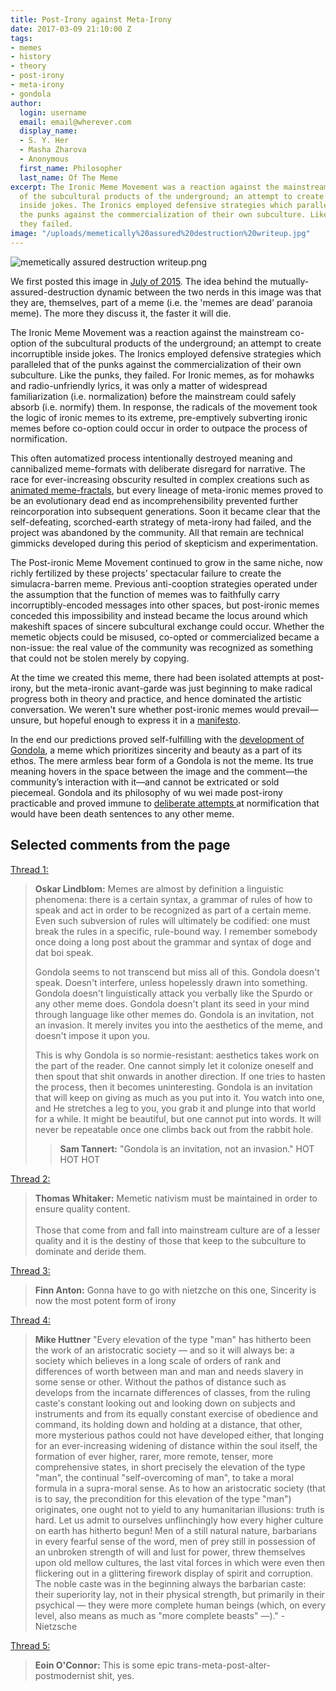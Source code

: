 ```yaml
---
title: Post-Irony against Meta-Irony
date: 2017-03-09 21:10:00 Z
tags:
- memes
- history
- theory
- post-irony
- meta-irony
- gondola
author:
  login: username
  email: email@wherever.com
  display_name:
  - S. Y. Her
  - Masha Zharova
  - Anonymous
  first_name: Philosopher
  last_name: Of The Meme
excerpt: The Ironic Meme Movement was a reaction against the mainstream co-option
  of the subcultural products of the underground; an attempt to create incorruptible
  inside jokes. The Ironics employed defensive strategies which paralleled that of
  the punks against the commercialization of their own subculture. Like the punks,
  they failed.
image: "/uploads/memetically%20assured%20destruction%20writeup.jpg"
---
```


![memetically assured destruction writeup.png](/uploads/memetically%20assured%20destruction%20writeup.png)

We first posted this image in [July of 2015](https://www.facebook.com/thephilosophersmeme/photos/a.1652774414956178.1073741828.1652760244957595/1665894116977541/). The idea behind the mutually-assured-destruction dynamic between the two nerds in this image was that they are, themselves, part of a meme (i.e. the 'memes are dead' paranoia meme). The more they discuss it, the faster it will die.

The Ironic Meme Movement was a reaction against the mainstream co-option of the subcultural products of the underground; an attempt to create incorruptible inside jokes. The Ironics employed defensive strategies which paralleled that of the punks against the commercialization of their own subculture. Like the punks, they failed. For Ironic memes, as for mohawks and radio-unfriendly lyrics, it was only a matter of widespread familiarization (i.e. normalization) before the mainstream could safely absorb (i.e. normify) them. In response, the radicals of the movement took the logic of ironic memes to its extreme, pre-emptively subverting ironic memes before co-option could occur in order to outpace the process of normification.

This often automatized process intentionally destroyed meaning and cannibalized meme-formats with deliberate disregard for narrative. The race for ever-increasing obscurity resulted in complex creations such as [animated meme-fractals](https://www.facebook.com/920229471371578/videos/926658737395318/), but every lineage of meta-ironic memes proved to be an evolutionary dead end as incomprehensibility prevented further reincorporation into subsequent generations. Soon it became clear that the self-defeating, scorched-earth strategy of meta-irony had failed, and the project was abandoned by the community. All that remain are technical gimmicks developed during this period of skepticism and experimentation.

The Post-ironic Meme Movement continued to grow in the same niche, now richly fertilized by these projects’ spectacular failure to create the simulacra-barren meme. Previous anti-cooption strategies operated under the assumption that the function of memes was to faithfully carry incorruptibly-encoded messages into other spaces, but post-ironic memes conceded this impossibility and instead became the locus around which makeshift spaces of sincere subcultural exchange could occur. Whether the memetic objects could be misused, co-opted or commercialized became a non-issue: the real value of the community was recognized as something that could not be stolen merely by copying.

At the time we created this meme, there had been isolated attempts at post-irony, but the meta-ironic avant-garde was just beginning to make radical progress both in theory and practice, and hence dominated the artistic conversation. We weren't sure whether post-ironic memes would prevail—unsure, but hopeful enough to express it in a [manifesto](http://thephilosophersmeme.com/2016/01/29/the-post-pepe-manifesto/).

In the end our predictions proved self-fulfilling with the [development of Gondola](http://thephilosophersmeme.com/2015/11/28/a-short-note-on-gondola/), a meme which prioritizes sincerity and beauty as a part of its ethos. The mere armless bear form of a Gondola is not the meme. Its true meaning hovers in the space between the image and the comment—the community’s interaction with it—and cannot be extricated or sold piecemeal. Gondola and its philosophy of wu wei made post-irony practicable and proved immune to [deliberate attempts ](http://archive.is/yJiyP)at normification that would have been death sentences to any other meme.

## Selected comments from the page

[Thread 1:](https://www.facebook.com/thephilosophersmeme/photos/a.1652774414956178.1073741828.1652760244957595/1826168077616810/?type=3&comment_id=1826395054260779&comment_tracking=%7B%22tn%22%3A%22R9%22%7D)

> **Oskar Lindblom:** Memes are almost by definition a linguistic phenomena: there is a certain syntax, a grammar of rules of how to speak and act in order to be recognized as part of a certain meme. Even such subversion of rules will ultimately be codified: one must break the rules in a specific, rule-bound way. I remember somebody once doing a long post about the grammar and syntax of doge and dat boi speak.
>
> Gondola seems to not transcend but miss all of this. Gondola doesn't speak. Doesn't interfere, unless hopelessly drawn into something. Gondola doesn't linguistically attack you verbally like the Spurdo or any other meme does. Gondola doesn't plant its seed in your mind through language like other memes do. Gondola is an invitation, not an invasion. It merely invites you into the aesthetics of the meme, and doesn't impose it upon you.
>
> This is why Gondola is so normie-resistant: aesthetics takes work on the part of the reader. One cannot simply let it colonize oneself and then spout that shit onwards in another direction. If one tries to hasten the process, then it becomes uninteresting. Gondola is an invitation that will keep on giving as much as you put into it. You watch into one, and He stretches a leg to you, you grab it and plunge into that world for a while. It might be beautiful, but one cannot put into words. It will never be repeatable once one climbs back out from the rabbit hole.
>
> > **Sam Tannert:** "Gondola is an invitation, not an invasion." HOT HOT HOT

[Thread 2:](https://www.facebook.com/thephilosophersmeme/photos/a.1652774414956178.1073741828.1652760244957595/1826168077616810/?type=3&comment_id=1826186500948301&comment_tracking=%7B%22tn%22%3A%22R9%22%7D)

> **Thomas Whitaker:** Memetic nativism must be maintained in order to ensure quality content.\
> \
> Those that come from and fall into mainstream culture are of a lesser quality and it is the destiny of those that keep to the subculture to dominate and deride them.

[Thread 3:](https://www.facebook.com/thephilosophersmeme/photos/a.1652774414956178.1073741828.1652760244957595/1826168077616810/?type=3&comment_id=1826191687614449&comment_tracking=%7B%22tn%22%3A%22R9%22%7D)

> **Finn Anton:** Gonna have to go with nietzche on this one, Sincerity is now the most potent form of irony

[Thread 4:](https://www.facebook.com/thephilosophersmeme/photos/a.1652774414956178.1073741828.1652760244957595/1826168077616810/?type=3&comment_id=1826287384271546&comment_tracking=%7B%22tn%22%3A%22R9%22%7D)

> **Mike Huttner** "Every elevation of the type "man" has hitherto been the work of an aristocratic society — and so it will always be: a society which believes in a long scale of orders of rank and differences of worth between man and man and needs slavery in some sense or other. Without the pathos of distance such as develops from the incarnate differences of classes, from the ruling caste's constant looking out and looking down on subjects and instruments and from its equally constant exercise of obedience and command, its holding down and holding at a distance, that other, more mysterious pathos could not have developed either, that longing for an ever-increasing widening of distance within the soul itself, the formation of ever higher, rarer, more remote, tenser, more comprehensive states, in short precisely the elevation of the type "man", the continual "self-overcoming of man", to take a moral formula in a supra-moral sense. As to how an aristocratic society (that is to say, the precondition for this elevation of the type "man") originates, one ought not to yield to any humanitarian illusions: truth is hard. Let us admit to ourselves unflinchingly how every higher culture on earth has hitherto begun! Men of a still natural nature, barbarians in every fearful sense of the word, men of prey still in possession of an unbroken strength of will and lust for power, threw themselves upon old mellow cultures, the last vital forces in which were even then flickering out in a glittering firework display of spirit and corruption. The noble caste was in the beginning always the barbarian caste: their superiority lay, not in their physical strength, but primarily in their psychical — they were more complete human beings (which, on every level, also means as much as "more complete beasts" —)." -Nietzsche

[Thread 5:](https://www.facebook.com/thephilosophersmeme/photos/a.1652774414956178.1073741828.1652760244957595/1826168077616810/?type=3&comment_id=1826183144281970&comment_tracking=%7B%22tn%22%3A%22R9%22%7D)

> **Eoin O'Connor:** This is some epic trans-meta-post-alter-postmodernist shit, yes.